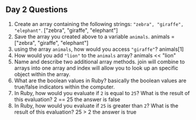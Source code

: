 ## Day 2 Questions

1. Create an array containing the following strings: `"zebra", "giraffe", "elephant"`.
["zebra", "giraffe", "elephant"]
1. Save the array you created above to a variable `animals`.
animals = ["zebra", "giraffe", "elephant"]
1. using the array `animals`, how would you access `"giraffe"`?
animals[1]
1. How would you add `"lion"` to the `animals` array?
animals << "lion"
1. Name and describe two additional array methods.
join will combine to arrays into one array and index will allow you to look up an specific object within the array.
1. What are the boolean values in Ruby?
basically the boolean values are true/false indicators within the computer.
1. In Ruby, how would you evaluate if `2` is equal to `25`? What is the result of this evaluation?
2 == 25 the answer is false
1. In Ruby, how would you evaluate if `25` is greater than `2`? What is the result of this evaluation?
25 > 2 the answer is true

